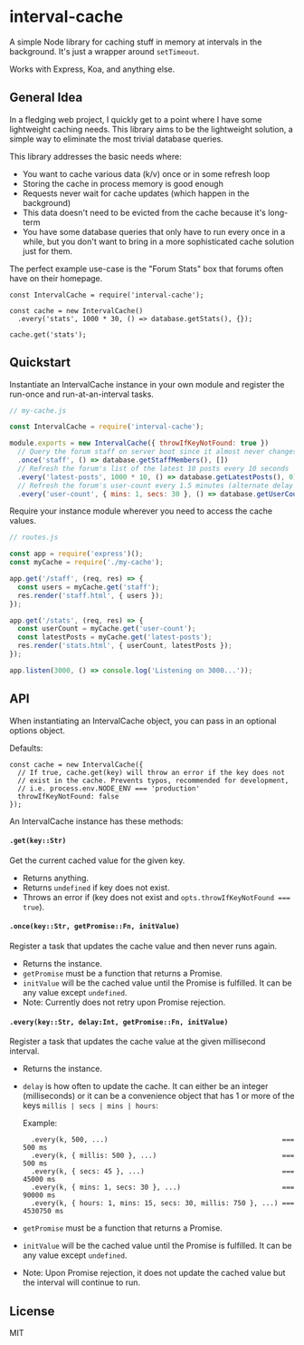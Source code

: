
# interval-cache

A simple Node library for caching stuff in memory at intervals in the background.
It's just a wrapper around `setTimeout`.

Works with Express, Koa, and anything else.

## General Idea

In a fledging web project, I quickly get to a point where I have some 
lightweight caching needs. This library aims to be the lightweight solution,
a simple way to eliminate the most trivial database queries.

This library addresses the basic needs where: 

- You want to cache various data (k/v) once or in some refresh loop
- Storing the cache in process memory is good enough
- Requests never wait for cache updates (which happen in the background)
- This data doesn't need to be evicted from the cache because it's long-term
- You have some database queries that only have to run every once in a while,
but you don't want to bring in a more sophisticated cache solution just for them.

The perfect example use-case is the "Forum Stats" box that forums often
have on their homepage.

    const IntervalCache = require('interval-cache');

    const cache = new IntervalCache()
      .every('stats', 1000 * 30, () => database.getStats(), {});

    cache.get('stats');

## Quickstart

Instantiate an IntervalCache instance in your own module and register the
run-once and run-at-an-interval tasks.

``` javascript
// my-cache.js

const IntervalCache = require('interval-cache');

module.exports = new IntervalCache({ throwIfKeyNotFound: true })
  // Query the forum staff on server boot since it almost never changes
  .once('staff', () => database.getStaffMembers(), [])
  // Refresh the forum's list of the latest 10 posts every 10 seconds
  .every('latest-posts', 1000 * 10, () => database.getLatestPosts(), 0)
  // Refresh the forum's user-count every 1.5 minutes (alternate delay syntax)
  .every('user-count', { mins: 1, secs: 30 }, () => database.getUserCount(), 0)
```

Require your instance module wherever you need to access the cache values.

``` javascript
// routes.js

const app = require('express')();
const myCache = require('./my-cache');

app.get('/staff', (req, res) => {
  const users = myCache.get('staff');
  res.render('staff.html', { users });
});

app.get('/stats', (req, res) => {
  const userCount = myCache.get('user-count');
  const latestPosts = myCache.get('latest-posts');
  res.render('stats.html', { userCount, latestPosts });
});

app.listen(3000, () => console.log('Listening on 3000...'));
```

## API

When instantiating an IntervalCache object, you can pass in an optional 
options object.

Defaults:

    const cache = new IntervalCache({
      // If true, cache.get(key) will throw an error if the key does not
      // exist in the cache. Prevents typos, recommended for development,
      // i.e. process.env.NODE_ENV === 'production'
      throwIfKeyNotFound: false
    });

An IntervalCache instance has these methods:

#### `.get(key::Str)`

Get the current cached value for the given key.

- Returns anything.
- Returns `undefined` if key does not exist. 
- Throws an error if (key does not exist and `opts.throwIfKeyNotFound === true`).

#### `.once(key::Str, getPromise::Fn, initValue)`

Register a task that updates the cache value and then never runs again.

- Returns the instance.
- `getPromise` must be a function that returns a Promise.
- `initValue` will be the cached value until the Promise is fulfilled.
It can be any value except `undefined`.
- Note: Currently does not retry upon Promise rejection.

#### `.every(key::Str, delay:Int, getPromise::Fn, initValue)`

Register a task that updates the cache value at the given millisecond interval.

- Returns the instance.
- `delay` is how often to update the cache. It can either be an integer
(milliseconds) or it can be a convenience object that has 1 or more
of the keys `millis | secs | mins | hours`:

    Example:

        .every(k, 500, ...)                                           === 500 ms
        .every(k, { millis: 500 }, ...)                               === 500 ms
        .every(k, { secs: 45 }, ...)                                  === 45000 ms
        .every(k, { mins: 1, secs: 30 }, ...)                         === 90000 ms
        .every(k, { hours: 1, mins: 15, secs: 30, millis: 750 }, ...) === 4530750 ms

- `getPromise` must be a function that returns a Promise.
- `initValue` will be the cached value until the Promise is fulfilled.
It can be any value except `undefined`.
- Note: Upon Promise rejection, it does not update the cached value but
the interval will continue to run.

## License

MIT

